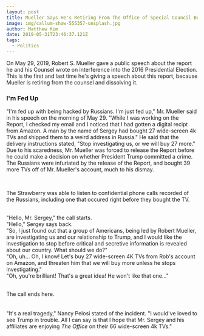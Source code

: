 ```yaml
---
layout: post
title: Mueller Says He's Retiring From The Office of Special Council Because "I'm Fed Up With Being Hacked by Russians"
image: img/callum-shaw-555357-unsplash.jpg
author: Matthew Kim
date: 2019-05-31T23:46:37.121Z
tags:
  - Politics
---
```


On May 29, 2019, Robert S. Mueller gave a public speech about the report he and his Counsel wrote on interference into the 2016 Presidential Election. This is the first and last time he's giving a speech about this report, because Mueller is retiring from the counsel and dissolving it.

### I'm Fed Up

"I'm fed up with being hacked by Russians. I'm just fed up," Mr. Mueller said in his speech on the morning of May 29. "While I was working on the Report, I checked my email and I noticed that I had gotten a digital recipt from Amazon. A man by the name of Sergey had bought 27 wide-screen 4k TVs and shipped them to a weird address in Russia." He said that the delivery instructions stated, "Stop investigating us, or we will buy 27 more." Due to his scaredness, Mr. Mueller was forced to release the Report before he could make a decision on whether President Trump committed a crime. The Russians were infuriated by the release of the Report, and bought 39 more TVs off of Mr. Mueller's account, much to his dismay. 

<br/>

The Strawberry was able to listen to confidential phone calls recorded of the Russians, including one that occured right before they bought the TV. 
<br/> <br/>

"Hello, Mr. Sergey," the call starts.
<br/>
"Hello," Sergey says back.
<br/>
"So, I just found out that a group of Americans, being led by Robert Mueller, are investigating us and our relationship to Trump, and I would like the investigation to stop before critical and secretive information is revealed about our country. What should we do?"
<br/>
"Oh, uh... Oh, I know! Let's buy 27 wide-screen 4K TVs from Rob's account on Amazon, and threaten him that we will buy more unless he stops investigating."
<br/>
"Oh, you're brilliant! That's a great idea! He won't like that one..."
<br/><br/>

The call ends here.
<br/><br/><br/>
"It's a real tragedy," Nancy Pelosi stated of the incident. "I would've loved to see Trump in trouble. All I can say is that I hope that Mr. Sergey and his affiliates are enjoying *The Office* on their 66 wide-screen 4k TVs."

